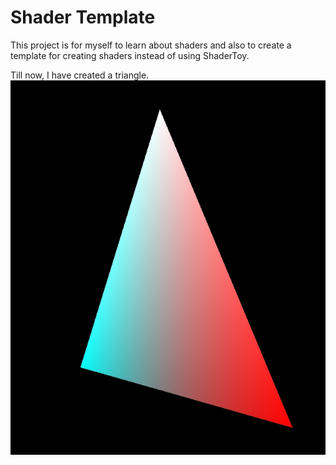 # Shader Template

This project is for myself to learn about shaders and also to create a template for creating shaders instead of using ShaderToy.


Till now, I have created a triangle.
![Triangle Image](res/rotating_triangle.jpg)
